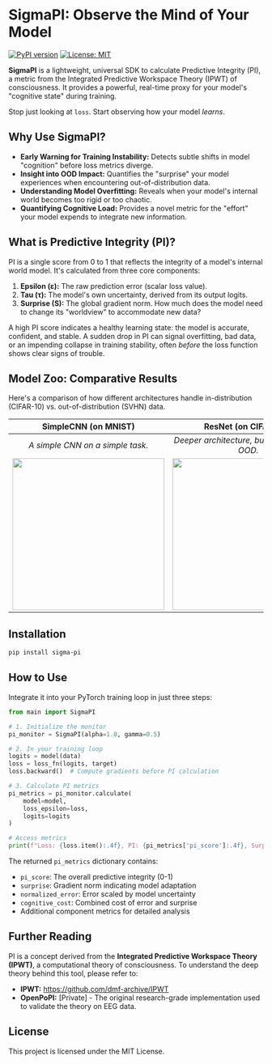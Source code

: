 # SigmaPI: Observe the Mind of Your Model

[![PyPI version](https://badge.fury.io/py/sigma-pi.svg)](https://badge.fury.io/py/sigma-pi)
[![License: MIT](https://img.shields.io/badge/License-MIT-yellow.svg)](https://opensource.org/licenses/MIT)

**SigmaPI** is a lightweight, universal SDK to calculate Predictive Integrity (PI), a metric from the Integrated Predictive Workspace Theory (IPWT) of consciousness. It provides a powerful, real-time proxy for your model's "cognitive state" during training.

Stop just looking at `loss`. Start observing how your model _learns_.

## Why Use SigmaPI?

- **Early Warning for Training Instability:** Detects subtle shifts in model "cognition" before loss metrics diverge.
- **Insight into OOD Impact:** Quantifies the "surprise" your model experiences when encountering out-of-distribution data.
- **Understanding Model Overfitting:** Reveals when your model's internal world becomes too rigid or too chaotic.
- **Quantifying Cognitive Load:** Provides a novel metric for the "effort" your model expends to integrate new information.

## What is Predictive Integrity (PI)?

PI is a single score from 0 to 1 that reflects the integrity of a model's internal world model. It's calculated from three core components:

1. **Epsilon (ε):** The raw prediction error (scalar loss value).
2. **Tau (τ):** The model's own uncertainty, derived from its output logits.
3. **Surprise (S):** The global gradient norm. How much does the model need to change its "worldview" to accommodate new data?

A high PI score indicates a healthy learning state: the model is accurate, confident, and stable. A sudden drop in PI can signal overfitting, bad data, or an impending collapse in training stability, often _before_ the loss function shows clear signs of trouble.

## Model Zoo: Comparative Results

Here's a comparison of how different architectures handle in-distribution (CIFAR-10) vs. out-of-distribution (SVHN) data.

| SimpleCNN (on MNIST) | ResNet (on CIFAR-10) | Vision Transformer (on CIFAR-10) |
| :---: | :---: | :---: |
| *A simple CNN on a simple task.* | *Deeper architecture, but struggles with OOD.* | *ViT shows more robust PI on OOD data.* |
| <img src="output/20250625-SimpleCNN_Step.png" width="300"> | <img src="output/20250625-ResNet-CIFAR10-OOD_Step.png" width="300"> | <img src="output\20250625-ViT-CIFAR10-OOD_Step.png" width="300"> |

## Installation

```bash
pip install sigma-pi
```

## How to Use

Integrate it into your PyTorch training loop in just three steps:

```python
from main import SigmaPI

# 1. Initialize the monitor
pi_monitor = SigmaPI(alpha=1.0, gamma=0.5)

# 2. In your training loop
logits = model(data)
loss = loss_fn(logits, target)
loss.backward()  # Compute gradients before PI calculation

# 3. Calculate PI metrics
pi_metrics = pi_monitor.calculate(
    model=model,
    loss_epsilon=loss,
    logits=logits
)

# Access metrics
print(f"Loss: {loss.item():.4f}, PI: {pi_metrics['pi_score']:.4f}, Surprise: {pi_metrics['surprise']:.4f}")
```

The returned `pi_metrics` dictionary contains:

- `pi_score`: The overall predictive integrity (0-1)
- `surprise`: Gradient norm indicating model adaptation
- `normalized_error`: Error scaled by model uncertainty
- `cognitive_cost`: Combined cost of error and surprise
- Additional component metrics for detailed analysis

## Further Reading

PI is a concept derived from the **Integrated Predictive Workspace Theory (IPWT)**, a computational theory of consciousness. To understand the deep theory behind this tool, please refer to:

- **IPWT:** <https://github.com/dmf-archive/IPWT>
- **OpenPoPI:** [Private] - The original research-grade implementation used to validate the theory on EEG data.

## License

This project is licensed under the MIT License.
